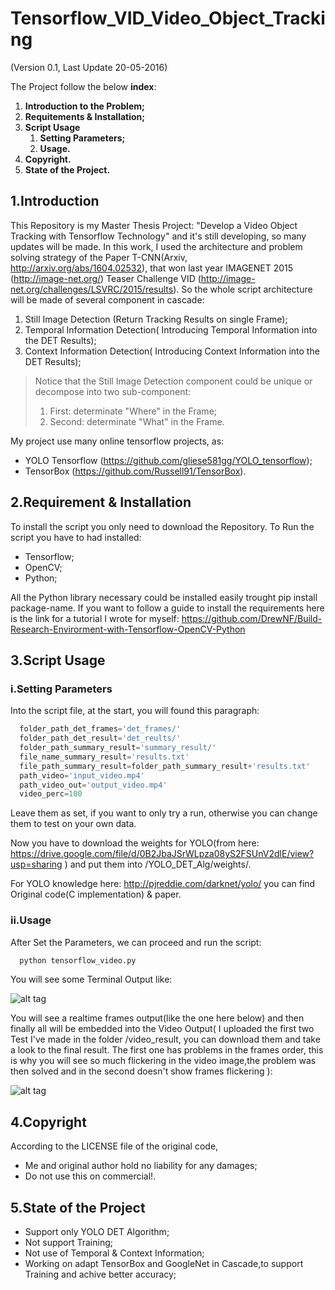 # Tensorflow_VID_Video_Object_Tracking

(Version 0.1, Last Update 20-05-2016)

The Project  follow the below **index**:

1. **Introduction to the Problem;**
2. **Requitements & Installation;**
3. **Script Usage**
      1. **Setting Parameters;**
      2. **Usage.**
4. **Copyright.**
5. **State of the Project.**


## 1.Introduction

This Repository is my Master Thesis Project: "Develop a Video Object Tracking with Tensorflow Technology" 
and it's still developing, so many updates will be made.
In this work, I used the architecture and problem solving strategy of the Paper T-CNN(Arxiv, http://arxiv.org/abs/1604.02532), that won last year IMAGENET 2015 (http://image-net.org/) Teaser Challenge VID (http://image-net.org/challenges/LSVRC/2015/results).
So the whole script architecture will be made of several component in cascade:
  1. Still Image Detection (Return Tracking Results on single Frame);
  2. Temporal Information Detection( Introducing Temporal Information into the DET Results);
  3. Context Information Detection( Introducing Context Information into the DET Results);

> Notice that the Still Image Detection component could be unique or decompose into two sub-component:
>  1. First: determinate "Where" in the Frame;
>  2. Second: determinate "What" in the Frame.


My project use many online tensorflow projects, as: 
  - YOLO Tensorflow (https://github.com/gliese581gg/YOLO_tensorflow);
  - TensorBox (https://github.com/Russell91/TensorBox).

## 2.Requirement & Installation
To install the script you only need to download the Repository.
To Run the script you have to had installed:
  - Tensorflow;
  - OpenCV;
  - Python;

All the Python library necessary could be installed easily trought pip install package-name.
If you want to follow a guide to install the requirements here is the link for a tutorial I wrote for myself:
https://github.com/DrewNF/Build-Research-Envirorment-with-Tensorflow-OpenCV-Python

## 3.Script Usage
### i.Setting Parameters
  Into the script file, at the start, you will found this paragraph:
        
  ```python      
    folder_path_det_frames='det_frames/'
    folder_path_det_result='det_reults/'
    folder_path_summary_result='summary_result/'
    file_name_summary_result='results.txt'
    file_path_summary_result=folder_path_summary_result+'results.txt'
    path_video='input_video.mp4'
    path_video_out='output_video.mp4'
    video_perc=100
  ```
  
  Leave them as set, if you want to only try a run, otherwise you can change them to test on your own data.
  
  Now you have to download the weights for YOLO(from here: https://drive.google.com/file/d/0B2JbaJSrWLpza08yS2FSUnV2dlE/view?usp=sharing ) and put them into /YOLO_DET_Alg/weights/.
  
  For YOLO knowledge here: http://pjreddie.com/darknet/yolo/ you can find Original code(C implementation) & paper.
  
### ii.Usage
  After Set the Parameters, we can proceed and run the script:
  
  ```python
    python tensorflow_video.py
  ```
You will see some Terminal Output like:

![alt tag](https://github.com/DrewNF/Tensorflow_VID_Video_Object_Tracking/blob/master/terminal_output_run.png)

You will see a realtime frames output(like the one here below) and then finally all will be embedded into the Video Output( I uploaded the first two Test I've made in the folder /video_result, you can download them and take a look to the final result.
The first one has problems in the frames order, this is why you will see so much flickering in the video image,the problem was then solved and in the second doesn't show frames flickering ):

![alt tag](https://github.com/DrewNF/Tensorflow_VID_Video_Object_Tracking/blob/master/DET_frame_example.jpg)

## 4.Copyright

According to the LICENSE file of the original code,

  - Me and original author hold no liability for any damages;
  - Do not use this on commercial!.

## 5.State of the Project

  - Support only YOLO DET Algorithm;
  - Not support Training;
  - Not use of Temporal & Context Information;
  - Working on adapt TensorBox and GoogleNet in Cascade,to support Training and achive better accuracy;
